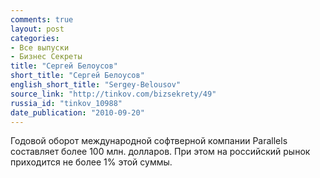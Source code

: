 ```yaml
---
comments: true
layout: post
categories:
- Все выпуски
- Бизнес Секреты
title: "Сергей Белоусов"
short_title: "Сергей Белоусов"
english_short_title: "Sergey-Belousov"
source_link: "http://tinkov.com/bizsekrety/49"
russia_id: "tinkov_10988"
date_publication: "2010-09-20"
---
```

Годовой оборот международной софтверной компании Parallels составляет более 100 млн. долларов. При этом на российский рынок приходится не более 1% этой суммы.
